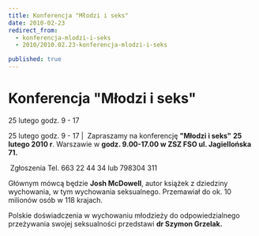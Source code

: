```yaml
---
title: Konferencja "Młodzi i seks"
date: 2010-02-23
redirect_from: 
  - konferencja-mlodzi-i-seks
  - 2010/2010.02.23-konferencja-mlodzi-i-seks

published: true
---
```




# Konferencja "Młodzi i seks"

<time>25 lutego godz. 9 - 17</time>

25 lutego godz. 9 - 17 | 
&nbsp;Zapraszamy na konferencję **"Młodzi i seks"** **25 lutego 2010 r**. Warszawie w **godz. 9.00-17.00 w ZSZ FSO ul. Jagiellońska 71.**

&nbsp;Zgłoszenia Tel. 663 22 44 34 lub 798304 311

Głównym mówcą będzie **Josh McDowell**, autor książek z dziedziny wychowania, w tym wychowania seksualnego. Przemawiał do ok. 10 milionów osób w 118 krajach.

Polskie doświadczenia w wychowaniu młodzieży do odpowiedzialnego przeżywania swojej seksualności przedstawi **dr Szymon Grzelak.**


<!--CONTENT FROM OLD SERVER (jos before 2013): 25 lutego godz. 9 - 17 | 
&nbsp;Zapraszamy na konferencję **"Młodzi i seks"** **25 lutego 2010 r**. Warszawie w **godz. 9.00-17.00 w ZSZ FSO ul. Jagiellońska 71.**

&nbsp;Zgłoszenia Tel. 663 22 44 34 lub 798304 311

Głównym mówcą będzie **Josh McDowell**, autor książek z dziedziny wychowania, w tym wychowania seksualnego. Przemawiał do ok. 10 milionów osób w 118 krajach.

Polskie doświadczenia w wychowaniu młodzieży do odpowiedzialnego przeżywania swojej seksualności przedstawi **dr Szymon Grzelak.**

-->

<!--{{json:{"created_date":"2010-02-23 18:53:59","publish_down":"0000-00-00 00:00:00","id":"878"}}}-->